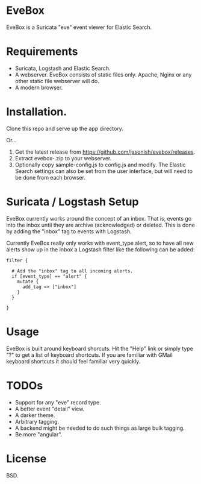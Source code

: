 # EveBox

EveBox is a Suricata "eve" event viewer for Elastic Search.

# Requirements

- Suricata, Logstash and Elastic Search.
- A webserver.  EveBox consists of static files only.  Apache, Nginx
  or any other static file webserver will do.
- A modern browser.

# Installation.

Clone this repo and serve up the app directory.

Or...

1. Get the latest release from https://github.com/jasonish/evebox/releases.
2. Extract evebox-<version>.zip to your webserver.
3. Optionally copy sample-config.js to config.js and modify.  The
   Elastic Search settings can also be set from the user interface,
   but will need to be done from each browser.

# Suricata / Logstash Setup

EveBox currently works around the concept of an inbox.  That is, events
go into the inbox until they are archive (acknowledged) or deleted.
This is done by adding the "inbox" tag to events with Logstash.

Currently EveBox really only works with event_type alert, so to have
all new alerts show up in the inbox a Logstash filter like the
following can be added:

    filter {

      # Add the "inbox" tag to all incoming alerts.
      if [event_type] == "alert" {
	    mutate {
		  add_tag => ["inbox"]
	    }
	  }

    }

# Usage

EveBox is built around keyboard shorcuts.  Hit the "Help" link or
simply type "?" to get a list of keyboard shortcuts.  If you are
familiar with GMail keyboard shortcuts it should feel familiar very
quickly.

# TODOs
- Support for any "eve" record type.
- A better event "detail" view.
- A darker theme.
- Arbitrary tagging.
- A backend might be needed to do such things as large bulk tagging.
- Be more "angular".

# License

BSD.